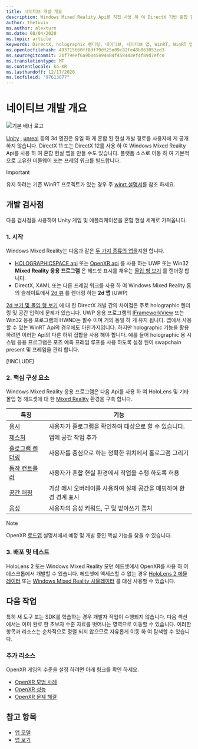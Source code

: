 ```yaml
---
title: 네이티브 개발 개요
description: Windows Mixed Reality Api를 직접 사용 하 여 DirectX 기반 혼합 현실 엔진을 빌드합니다.
author: thetuvix
ms.author: alexturn
ms.date: 08/04/2020
ms.topic: article
keywords: DirectX, holographic 렌더링, 네이티브, 네이티브 앱, WinRT, WinRT 앱, 플랫폼 Api, 사용자 지정 엔진, 미들웨어, 혼합 현실 헤드셋, windows mixed reality 헤드셋, 가상 현실 헤드셋
ms.openlocfilehash: 493715660ff8df79df25e09c82fe48b863053ed3
ms.sourcegitcommit: 2bf79eef6a9b845494484f458443ef4f89d7efc0
ms.translationtype: MT
ms.contentlocale: ko-KR
ms.lasthandoff: 12/17/2020
ms.locfileid: "97613077"
---
```

# <a name="native-development-overview"></a>네이티브 개발 개요

![기본 배너 로고](../images/native_logo_banner.png)

[Unity](../unity/unity-development-overview.md) , [unreal](../unreal/unreal-development-overview.md) 등의 3d 엔진은 유일 하 게 혼합 된 현실 개발 경로를 사용자에 게 공개 하지 않습니다. DirectX 11 또는 DirectX 12를 사용 하 여 Windows Mixed Reality Api를 사용 하 여 혼합 현실 앱을 만들 수도 있습니다. 플랫폼 소스로 이동 하 여 기본적으로 고유한 미들웨어 또는 프레임 워크를 빌드합니다. 

> [!IMPORTANT]
> 유지 하려는 기존 WinRT 프로젝트가 있는 경우 주 [winrt 설명서](creating-a-holographic-directx-project.md)를 참조 하세요. 

## <a name="development-checkpoints"></a>개발 검사점

다음 검사점을 사용하여 Unity 게임 및 애플리케이션을 혼합 현실 세계로 가져옵니다.

### <a name="1-getting-started"></a>1. 시작

Windows Mixed Reality는 다음과 같은 [두 가지 종류의 앱을](../../design/app-views.md)지원 합니다.
* [HOLOGRAPHICSPACE api](getting-a-holographicspace.md) 또는 [OpenXR api](openxr.md) 를 사용 하는 UWP 또는 Win32 **Mixed Reality 응용 프로그램** 은 헤드셋 표시를 채우는 [몰입 형 보기](../../design/app-views.md) 를 렌더링 합니다.
* DirectX, XAML 또는 다른 프레임 워크를 사용 하 여 Windows Mixed Reality 홈의 슬레이트에서 [2d 뷰](../../design/app-views.md#2d-views) 를 렌더링 하는 **2d 앱** (UWP)

[2d 보기 및 몰입 형 보기](../../design/app-views.md) 에 대 한 DirectX 개발 간의 차이점은 주로 holographic 렌더링 및 공간 입력에 문제가 있습니다. UWP 응용 프로그램의 [IFrameworkView](https://msdn.microsoft.com/library/windows/apps/windows.applicationmodel.core.iframeworkview.aspx) 또는 Win32 응용 프로그램의 HWND는 필수 이며 거의 동일 하 게 유지 됩니다. 앱에서 사용할 수 있는 WinRT Api의 경우에도 마찬가지입니다. 하지만 holographic 기능을 활용 하려면 이러한 Api의 다른 하위 집합을 사용 해야 합니다. 예를 들어 holographic 용 시스템 응용 프로그램은 포즈 예측 프레임 루프를 사용 하도록 설정 된이 swapchain present 및 프레임을 관리 합니다.

[!INCLUDE[](../includes/native-getting-started.md)]

### <a name="2-core-building-blocks"></a>2. 핵심 구성 요소

Windows Mixed Reality 응용 프로그램은 다음 Api를 사용 하 여 HoloLens 및 기타 몰입 형 헤드셋에 대 한 [Mixed Reality](../../discover/mixed-reality.md) 환경을 구축 합니다.

|  특징  |  기능  |
| --- | --- |
| [응시](../../design/gaze-and-commit.md) | 사용자가 홀로그램을 확인하여 대상으로 할 수 있습니다. |
| [제스처](../../design/gaze-and-commit.md#composite-gestures) | 앱에 공간 작업 추가 |
| [홀로그램 렌더링](../platform-capabilities-and-apis/rendering.md) | 사용자를 중심으로 하는 정확한 위치에서 홀로그램 그리기 |
| [동작 컨트롤러](../../design/motion-controllers.md) | 사용자가 혼합 현실 환경에서 작업을 수행 하도록 허용 |
| [공간 매핑](../../design/spatial-mapping.md) | 가상 메시 오버레이를 사용하여 실제 공간을 매핑하여 환경 경계 표시 |
| [음성](../../design/voice-input.md) | 사용자의 음성 키워드, 구 및 받아쓰기 캡처 |
 
> [!NOTE]
> OpenXR [로드맵](openxr.md#roadmap) 설명서에서 예정 및 개발 중인 핵심 기능을 찾을 수 있습니다.

### <a name="3-deploying-and-testing"></a>3. 배포 및 테스트

HoloLens 2 또는 Windows Mixed Reality 모던 헤드셋에서 OpenXR를 사용 하 여 데스크톱에서 개발할 수 있습니다.  헤드셋에 액세스할 수 없는 경우 [HoloLens 2 에뮬레이터](../platform-capabilities-and-apis/using-the-hololens-emulator.md) 또는 [Windows Mixed Reality 시뮬레이터](../platform-capabilities-and-apis/using-the-windows-mixed-reality-simulator.md) 를 대신 사용할 수 있습니다.

## <a name="whats-next"></a>다음 작업

특히 새 도구 또는 SDK를 학습하는 경우 개발자 작업이 수행되지 않습니다. 다음 섹션에서는 이미 완료 한 초보자 수준 자료를 벗어나는 영역으로 이동할 수 있습니다. 이러한 항목과 리소스는 순차적으로 정렬 되지 않으므로 자유롭게 이동 하 여 탐색할 수 있습니다.

### <a name="additional-resources"></a>추가 리소스

OpenXR 게임의 수준을 설정 하려면 아래 링크를 확인 하세요.

* [OpenXR 모범 사례](openxr-best-practices.md)
* [OpenXR 성능](openxr-performance.md)
* [OpenXR 문제 해결](openxr-troubleshooting.md)

## <a name="see-also"></a>참고 항목
* [앱 모델](../../design/app-model.md)
* [앱 보기](../../design/app-views.md)
